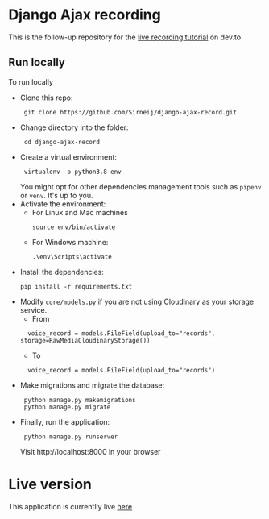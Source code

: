 # Django Ajax recording

This is the follow-up repository for the [live recording tutorial](https://dev.to/sirneij/django-and-ajax-building-a-recording-application-4j0a) on dev.to

## Run locally

To run locally

- Clone this repo:
  ```
   git clone https://github.com/Sirneij/django-ajax-record.git
  ```
- Change directory into the folder:
  ```
   cd django-ajax-record
  ```
- Create a virtual environment:
  ```
   virtualenv -p python3.8 env
  ```
  You might opt for other dependencies management tools such as `pipenv` or `venv`. It's up to you.
- Activate the environment:
  - For Linux and Mac machines
    ```
    source env/bin/activate
    ```
  - For Windows machine:
    ```
    .\env\Scripts\activate
    ```
- Install the dependencies:
  ```
  pip install -r requirements.txt
  ```
- Modify `core/models.py` if you are not using Cloudinary as your storage service.
  - From
  ```
    voice_record = models.FileField(upload_to="records", storage=RawMediaCloudinaryStorage())
  ```
  - To
  ```
    voice_record = models.FileField(upload_to="records")
  ```
- Make migrations and migrate the database:
  ```
   python manage.py makemigrations
   python manage.py migrate
  ```
- Finally, run the application:
  ```
   python manage.py runserver
  ```
  Visit http://localhost:8000 in your browser

# Live version

This application is currentlly live [here](https://django-record.herokuapp.com/)
